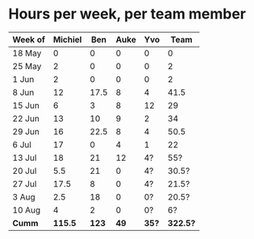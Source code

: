 # Hours per week, per team member

| Week of | Michiel | Ben  | Auke | Yvo  | Team |
|---------|---------|------|------|------|------|
| 18 May  |  0      |  0   |  0   |  0   |  0   |
| 25 May  |  2      |  0   |  0   |  0   |  2   |
|  1 Jun  |  2      |  0   |  0   |  0   |  2   |
|  8 Jun  | 12      | 17.5 |  8   |  4   | 41.5 |
| 15 Jun  |  6      |  3   |  8   | 12   | 29   |
| 22 Jun  | 13      | 10   |  9   |  2   | 34   |
| 29 Jun  | 16      | 22.5 |  8   |  4   | 50.5 |
|  6 Jul  | 17      |  0   |  4   |  1   | 22   |
| 13 Jul  | 18      | 21   | 12   |  4?  | 55?  |
| 20 Jul  |  5.5    | 21   |  0   |  4?  | 30.5?|
| 27 Jul  | 17.5    |  8   |  0   |  4?  | 21.5?|
|  3 Aug  |  2.5    | 18   |  0   |  0?  | 20.5?|
| 10 Aug  |  4      |  2   |  0   |  0?  |  6?  |
| **Cumm**    | **115.5**   | **123** | **49**  | **35?**  | **322.5?** |
